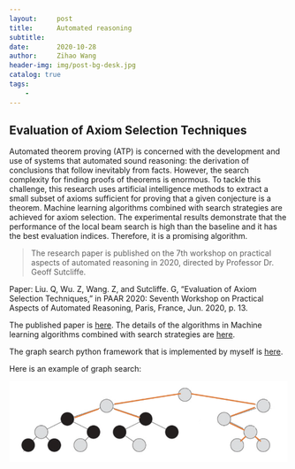 ```yaml
---
layout:     post
title:      Automated reasoning
subtitle:   
date:       2020-10-28
author:     Zihao Wang
header-img: img/post-bg-desk.jpg
catalog: true
tags:
    - 
---
```


## Evaluation of Axiom Selection Techniques

Automated theorem proving (ATP) is concerned with the development and use of systems that automated sound reasoning: the derivation of conclusions that follow inevitably from facts. However, the search complexity for finding proofs of theorems is enormous. To tackle this challenge, this research uses artificial intelligence methods to extract a small subset of axioms sufficient for proving that a given conjecture is a theorem. Machine learning algorithms combined with search strategies are achieved for axiom selection. The experimental results demonstrate that the performance of the local beam search is high than the baseline and it has the best evaluation indices. Therefore, it is a promising algorithm. 

>The research paper is published on the 7th workshop on practical aspects of automated reasoning in 2020, directed by Professor Dr. Geoff Sutcliffe.

Paper: Liu. Q, Wu. Z, Wang. Z, and Sutcliffe. G, “Evaluation of Axiom Selection Techniques,” in PAAR 2020: Seventh Workshop on Practical Aspects of Automated Reasoning, Paris, France, Jun. 2020, p. 13.

The published paper is [here](http://ceur-ws.org/Vol-2752/paper5.pdf). The details of the algorithms in Machine learning algorithms combined with search strategies are [here](https://github.com/wangzh3/My-axiom-selection/blob/main/algorithm.pdf).

The graph search python framework that is implemented by myself is [here](https://github.com/wangzh3/My-axiom-selection).

Here is an example of graph search:

![](https://raw.githubusercontent.com/wangzh3/wangzh3.github.io/master/upload/ATP/axiom%20tree.png)